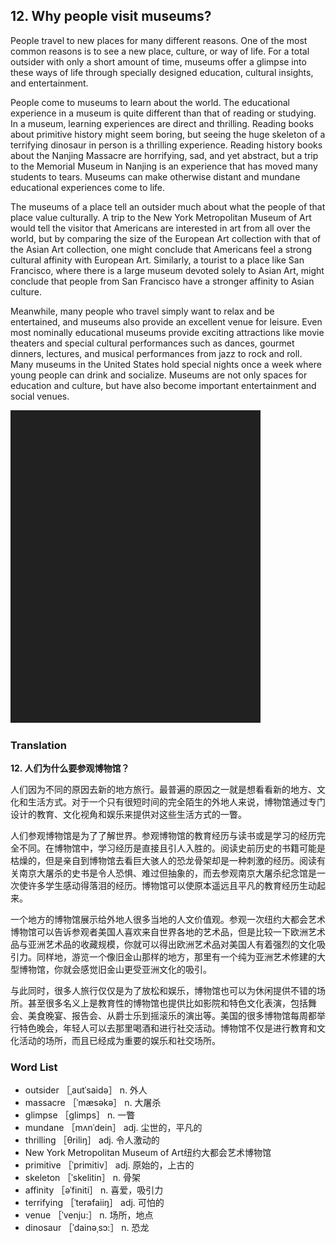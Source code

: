 ## 12. Why people visit museums?

People travel to new places for many different reasons. One of the most common reasons is to see a new place, culture, or way of life. For a total outsider with only a short amount of time, museums offer a glimpse into these ways of life through specially designed education, cultural insights, and entertainment.

People come to museums to learn about the world. The educational experience in a museum is quite different than that of reading or studying. In a museum, learning experiences are direct and thrilling. Reading books about primitive history might seem boring, but seeing the huge skeleton of a terrifying dinosaur in person is a thrilling experience. Reading history books about the Nanjing Massacre are horrifying, sad, and yet abstract, but a trip to the Memorial Museum in Nanjing is an experience that has moved many students to tears. Museums can make otherwise distant and mundane educational experiences come to life.

The museums of a place tell an outsider much about what the people of that place value culturally. A trip to the New York Metropolitan Museum of Art would tell the visitor that Americans are interested in art from all over the world, but by comparing the size of the European Art collection with that of the Asian Art collection, one might conclude that Americans feel a strong cultural affinity with European Art. Similarly, a tourist to a place like San Francisco, where there is a large museum devoted solely to Asian Art, might conclude that people from San Francisco have a stronger affinity to Asian culture.

Meanwhile, many people who travel simply want to relax and be entertained, and museums also provide an excellent venue for leisure. Even most nominally educational museums provide exciting attractions like movie theaters and special cultural performances such as dances, gourmet dinners, lectures, and musical performances from jazz to rock and roll. Many museums in the United States hold special nights once a week where young people can drink and socialize. Museums are not only spaces for education and culture, but have also become important entertainment and social venues.

![](images/padding_400x500.png)

### Translation

**12. 人们为什么要参观博物馆？**

人们因为不同的原因去新的地方旅行。最普遍的原因之一就是想看看新的地方、文化和生活方式。对于一个只有很短时间的完全陌生的外地人来说，博物馆通过专门设计的教育、文化视角和娱乐来提供对这些生活方式的一瞥。

人们参观博物馆是为了了解世界。参观博物馆的教育经历与读书或是学习的经历完全不同。在博物馆中，学习经历是直接且引人入胜的。阅读史前历史的书籍可能是枯燥的，但是亲自到博物馆去看巨大骇人的恐龙骨架却是一种刺激的经历。阅读有关南京大屠杀的史书是令人恐惧、难过但抽象的，而去参观南京大屠杀纪念馆是一次使许多学生感动得落泪的经历。博物馆可以使原本遥远且平凡的教育经历生动起来。

一个地方的博物馆展示给外地人很多当地的人文价值观。参观一次纽约大都会艺术博物馆可以告诉参观者美国人喜欢来自世界各地的艺术品，但是比较一下欧洲艺术品与亚洲艺术品的收藏规模，你就可以得出欧洲艺术品对美国人有着强烈的文化吸引力。同样地，游览一个像旧金山那样的地方，那里有一个纯为亚洲艺术修建的大型博物馆，你就会感觉旧金山更受亚洲文化的吸引。

与此同时，很多人旅行仅仅是为了放松和娱乐，博物馆也可以为休闲提供不错的场所。甚至很多名义上是教育性的博物馆也提供比如影院和特色文化表演，包括舞会、美食晚宴、报告会、从爵士乐到摇滚乐的演出等。美国的很多博物馆每周都举行特色晚会，年轻人可以去那里喝酒和进行社交活动。博物馆不仅是进行教育和文化活动的场所，而且已经成为重要的娱乐和社交场所。

### Word List

+ outsider ［ˌautˈsaidə］ n. 外人
+ massacre ［ˈmæsəkə］ n. 大屠杀
+ glimpse ［glimps］ n. 一瞥
+ mundane ［mʌnˈdein］ adj. 尘世的，平凡的
+ thrilling ［θriliŋ］ adj. 令人激动的
+ New York Metropolitan Museum of Art纽约大都会艺术博物馆
+ primitive ［ˈprimitiv］ adj. 原始的，上古的
+ skeleton ［ˈskelitin］ n. 骨架
+ affinity ［əˈfiniti］ n. 喜爱，吸引力
+ terrifying ［ˈterəfaiiŋ］ adj. 可怕的
+ venue ［ˈvenju:］ n. 场所，地点
+ dinosaur ［ˈdainəˌsɔ:］ n. 恐龙  


